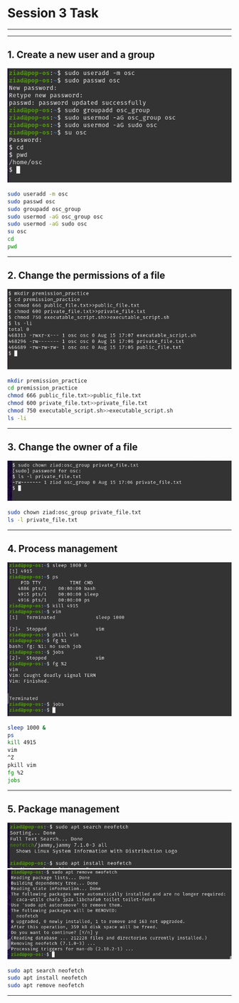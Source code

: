 # Session 3 Task

---
---

## 1. Create a new user and a group

![](Screens/step1.jpg)

```bash
sudo useradd -m osc
sudo passwd osc
sudo groupadd osc_group
sudo usermod -aG osc_group osc
sudo usermod -aG sudo osc
su osc
cd
pwd
```

---

## 2. Change the permissions of a file

![](Screens/step2.jpg)

```bash
mkdir premission_practice
cd premission_practice
chmod 666 public_file.txt>>public_file.txt
chmod 600 private_file.txt>>private_file.txt
chmod 750 executable_script.sh>>executable_script.sh
ls -li
```

---

## 3. Change the owner of a file

![](Screens/step3.jpg)

```bash
sudo chown ziad:osc_group private_file.txt
ls -l private_file.txt
```

---

## 4. Process management

![](Screens/step4.jpg)

```bash
sleep 1000 &
ps
kill 4915
vim
^Z
pkill vim
fg %2
jobs
```

---

## 5. Package management

![](Screens/step5.1.jpg)
![](Screens/step5.2.jpg)

```bash
sudo apt search neofetch
sudo apt install neofetch
sudo apt remove neofetch
```

---
